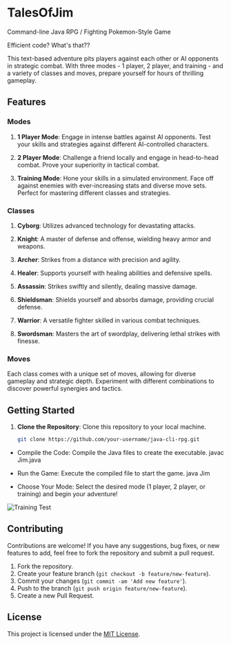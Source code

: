 # TalesOfJim
Command-line Java RPG / Fighting Pokemon-Style Game

Efficient code? What's that??

This text-based adventure pits players against each other or AI opponents in strategic combat. With three modes - 1 player, 2 player, and training - and a variety of classes and moves, prepare yourself for hours of thrilling gameplay.

## Features

### Modes

1. **1 Player Mode**: Engage in intense battles against AI opponents. Test your skills and strategies against different AI-controlled characters.
   
2. **2 Player Mode**: Challenge a friend locally and engage in head-to-head combat. Prove your superiority in tactical combat.

3. **Training Mode**: Hone your skills in a simulated environment. Face off against enemies with ever-increasing stats and diverse move sets. Perfect for mastering different classes and strategies.

### Classes

1. **Cyborg**: Utilizes advanced technology for devastating attacks.
   
2. **Knight**: A master of defense and offense, wielding heavy armor and weapons.
   
3. **Archer**: Strikes from a distance with precision and agility.
   
4. **Healer**: Supports yourself with healing abilities and defensive spells.
   
5. **Assassin**: Strikes swiftly and silently, dealing massive damage.
   
6. **Shieldsman**: Shields yourself and absorbs damage, providing crucial defense.
   
7. **Warrior**: A versatile fighter skilled in various combat techniques.
   
8. **Swordsman**: Masters the art of swordplay, delivering lethal strikes with finesse.

### Moves

Each class comes with a unique set of moves, allowing for diverse gameplay and strategic depth. Experiment with different combinations to discover powerful synergies and tactics.

## Getting Started

1. **Clone the Repository**: Clone this repository to your local machine.

   ```bash
   git clone https://github.com/your-username/java-cli-rpg.git

- Compile the Code: Compile the Java files to create the executable.
javac Jim.java

- Run the Game: Execute the compiled file to start the game.
java Jim

- Choose Your Mode: Select the desired mode (1 player, 2 player, or training) and begin your adventure!

![Training Test](training_test.png)

## Contributing

Contributions are welcome! If you have any suggestions, bug fixes, or new features to add, feel free to fork the repository and submit a pull request.

1. Fork the repository.
2. Create your feature branch (`git checkout -b feature/new-feature`).
3. Commit your changes (`git commit -am 'Add new feature'`).
4. Push to the branch (`git push origin feature/new-feature`).
5. Create a new Pull Request.

## License

This project is licensed under the [MIT License](LICENSE).
